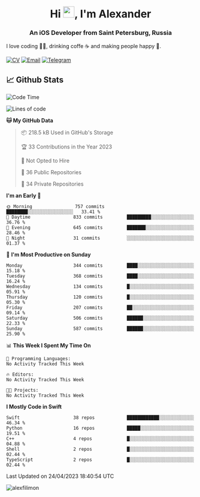 <h1 align="center">Hi <img src="https://raw.githubusercontent.com/MartinHeinz/MartinHeinz/master/wave.gif" width="30px">, I'm Alexander</h1>
<h3 align="center">An iOS Developer from Saint Petersburg, Russia</h3>

I love coding 👨‍💻, drinking coffe ☕️ and making people happy 🎊.

[![CV](https://img.shields.io/badge/CV-Александр%20Филимонов-14b420)](http://alexfilimon.github.io/)
[![Email](https://img.shields.io/badge/Email-as.filimonov@mail.ru-f39f37)](mailto:as.filimonov@mail.ru)
[![Telegram](https://img.shields.io/badge/Telegram-alexfilimon-1686b1)](https://t.me/alexfilimon)

## 📈 Github Stats

<!--START_SECTION:waka-->
![Code Time](http://img.shields.io/badge/Code%20Time-0%20secs-blue)

![Lines of code](https://img.shields.io/badge/From%20Hello%20World%20I%27ve%20Written-1.4%20million%20lines%20of%20code-blue)

**🐱 My GitHub Data** 

> 📦 218.5 kB Used in GitHub's Storage 
 > 
> 🏆 33 Contributions in the Year 2023
 > 
> 🚫 Not Opted to Hire
 > 
> 📜 36 Public Repositories 
 > 
> 🔑 34 Private Repositories 
 > 
**I'm an Early 🐤** 

```text
🌞 Morning                757 commits         ████████░░░░░░░░░░░░░░░░░   33.41 % 
🌆 Daytime                833 commits         █████████░░░░░░░░░░░░░░░░   36.76 % 
🌃 Evening                645 commits         ███████░░░░░░░░░░░░░░░░░░   28.46 % 
🌙 Night                  31 commits          ░░░░░░░░░░░░░░░░░░░░░░░░░   01.37 % 
```
📅 **I'm Most Productive on Sunday** 

```text
Monday                   344 commits         ████░░░░░░░░░░░░░░░░░░░░░   15.18 % 
Tuesday                  368 commits         ████░░░░░░░░░░░░░░░░░░░░░   16.24 % 
Wednesday                134 commits         █░░░░░░░░░░░░░░░░░░░░░░░░   05.91 % 
Thursday                 120 commits         █░░░░░░░░░░░░░░░░░░░░░░░░   05.30 % 
Friday                   207 commits         ██░░░░░░░░░░░░░░░░░░░░░░░   09.14 % 
Saturday                 506 commits         ██████░░░░░░░░░░░░░░░░░░░   22.33 % 
Sunday                   587 commits         ██████░░░░░░░░░░░░░░░░░░░   25.90 % 
```


📊 **This Week I Spent My Time On** 

```text
💬 Programming Languages: 
No Activity Tracked This Week

🔥 Editors: 
No Activity Tracked This Week

🐱‍💻 Projects: 
No Activity Tracked This Week
```

**I Mostly Code in Swift** 

```text
Swift                    38 repos            ████████████░░░░░░░░░░░░░   46.34 % 
Python                   16 repos            █████░░░░░░░░░░░░░░░░░░░░   19.51 % 
C++                      4 repos             █░░░░░░░░░░░░░░░░░░░░░░░░   04.88 % 
Shell                    2 repos             █░░░░░░░░░░░░░░░░░░░░░░░░   02.44 % 
TypeScript               2 repos             █░░░░░░░░░░░░░░░░░░░░░░░░   02.44 % 
```




 Last Updated on 24/04/2023 18:40:54 UTC
<!--END_SECTION:waka-->

<img align="center" src="https://github-readme-stats.vercel.app/api?username=alexfilimon&show_icons=true" alt="alexfilimon" />
